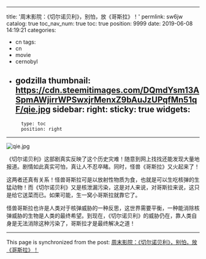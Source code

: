 
---
title: '周末影院：《切尔诺贝利》，别怕，放《哥斯拉》！'
permlink: sw6jw
catalog: true
toc_nav_num: true
toc: true
position: 9999
date: 2019-06-08 14:19:21
categories:
- cn
tags:
- cn
- movie
- cernobyl
- godzilla
thumbnail: https://cdn.steemitimages.com/DQmdYsm13ASpmAWjirrWPSwxjrMenxZ9bAuJzUPqfMn51qF/qie.jpg
sidebar:
    right:
        sticky: true
widgets:
    -
        type: toc
        position: right
---


![qie.jpg](https://cdn.steemitimages.com/DQmdYsm13ASpmAWjirrWPSwxjrMenxZ9bAuJzUPqfMn51qF/qie.jpg)

《切尔诺贝利》这部剧真实反映了这个历史灾难！随意到网上找找还能发现大量地报道。剧情如此真实可怕，真让人不忍卒睹。同时，怪兽《哥斯拉》又火起来了！

这两者还真有关系！怪兽哥斯拉可是以放射性物质为食，也就是可以生吃核弹的生猛动物！而《切尔诺贝利》又是核泄漏污染，这是对人来说，对哥斯拉来说，这只是给它送菜而已。如果可能，生一窝小哥斯拉就靠它了。

怪兽哥斯拉也许是人类对于核弹威胁的一种反思，这世界需要平衡，一种能消除核弹威胁的生物是人类的最终希望。到现在，《切尔诺贝利》的威胁仍在，靠人类自身是无法消除这种污染了，哥斯拉才是最终解决之道！

- - -

This page is synchronized from the post: [周末影院：《切尔诺贝利》，别怕，放《哥斯拉》！](https://steemit.com/@lemooljiang/sw6jw)
